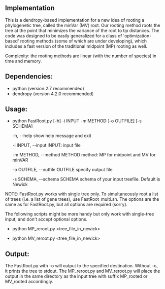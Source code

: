 ## Implementation
This is a dendropy-based implementation for a new idea of rooting a phylogenetic tree, called the minVar (MV) root. Our rooting method roots the tree at the point that minimizes the variance of the root to tip distances. The code was designed to be easily generalized for a class of 'optimization-based' rooting methods (some of which are under developing), which includes a fast version of the traditional midpoint (MP) rooting as well.

Complexity: the rooting methods are linear (with the number of species) in time and memory.

## Dependencies:
- python (version 2.7 recommended)
- dendropy (version 4.2.0 recommended)

## Usage:


- python FastRoot.py [-h] -i INPUT -m METHOD [-o OUTFILE] [-s SCHEMA]

  -h, --help            show help message and exit
  
  -i INPUT, --input INPUT:
                        input file
                        
  -m METHOD, --method METHOD
                        method: MP for midpoint and MV for minVAR
                        
  -o OUTFILE, --outfile OUTFILE
                        specify output file
                        
  -s SCHEMA, --schema SCHEMA
                        schema of your input treefile. Default is Newick



NOTE: FastRoot.py works with single tree only. 
To simultaneously root a list of trees (i.e. a list of gene trees), use FastRoot\_multi.sh. The options are the same as for FastRoot.py, but all options are required (sorry).   

The following scripts might be more handy but only work with single-tree input, and don't accept optional options.


- python MP\_reroot.py \<tree_file_in_newick\>

- python MV\_reroot.py \<tree_file_in_newick\>

## Output:
The FastRoot.py with -o will output to the specified destination. Without -o, it prints the tree to stdout. 
The MP\_reroot.py and MV\_reroot.py will place the output in the same directory as the input tree with suffix MP\_rooted or MV\_rooted accordingly.
